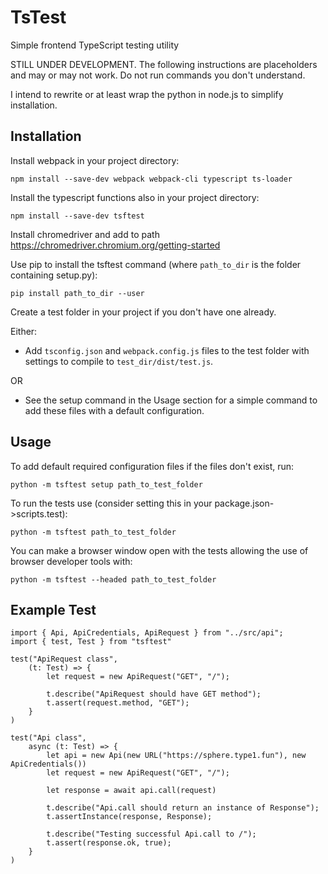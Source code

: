 # TsTest

Simple frontend TypeScript testing utility

STILL UNDER DEVELOPMENT. The following instructions are placeholders and may or may not work.
Do not run commands you don't understand.

I intend to rewrite or at least wrap the python in node.js to simplify installation.

## Installation

Install webpack in your project directory:

    npm install --save-dev webpack webpack-cli typescript ts-loader
    
Install the typescript functions also in your project directory:

    npm install --save-dev tsftest

Install chromedriver and add to path
https://chromedriver.chromium.org/getting-started

Use pip to install the tsftest command (where `path_to_dir` is the folder containing setup.py):

    pip install path_to_dir --user

Create a test folder in your project if you don't have one already.

Either:

- Add `tsconfig.json` and `webpack.config.js` files to the test folder with settings to compile to `test_dir/dist/test.js`.

OR
- See the setup command in the Usage section for a simple command to add these files with a default configuration.

## Usage

To add default required configuration files if the files don't exist, run:

    python -m tsftest setup path_to_test_folder

To run the tests use (consider setting this in your package.json->scripts.test):
 
    python -m tsftest path_to_test_folder
    
You can make a browser window open with the tests allowing the use of browser developer tools with:

    python -m tsftest --headed path_to_test_folder

## Example Test

```
import { Api, ApiCredentials, ApiRequest } from "../src/api";
import { test, Test } from "tsftest"

test("ApiRequest class",
    (t: Test) => {
        let request = new ApiRequest("GET", "/");

        t.describe("ApiRequest should have GET method");
        t.assert(request.method, "GET");
    }
)

test("Api class",
    async (t: Test) => {
        let api = new Api(new URL("https://sphere.type1.fun"), new ApiCredentials())
        let request = new ApiRequest("GET", "/");

        let response = await api.call(request)

        t.describe("Api.call should return an instance of Response");
        t.assertInstance(response, Response);

        t.describe("Testing successful Api.call to /");
        t.assert(response.ok, true);
    }
)
```